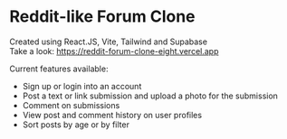 # Reddit-like Forum Clone

Created using React.JS, Vite, Tailwind and Supabase\
Take a look: https://reddit-forum-clone-eight.vercel.app

Current features available:

- Sign up or login into an account
- Post a text or link submission and upload a photo for the submission
- Comment on submissions
- View post and comment history on user profiles
- Sort posts by age or by filter
